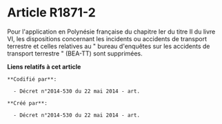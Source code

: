 # Article R1871-2

Pour l'application en Polynésie française du chapitre Ier du titre II du livre VI, les dispositions concernant les incidents
ou accidents de transport terrestre et celles relatives au " bureau d'enquêtes sur les accidents de transport terrestre
" (BEA-TT) sont supprimées.

**Liens relatifs à cet article**

	**Codifié par**:

	  - Décret n°2014-530 du 22 mai 2014 - art.

	**Créé par**:

	  - Décret n°2014-530 du 22 mai 2014 - art.

